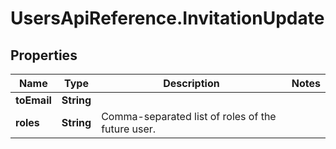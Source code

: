 # UsersApiReference.InvitationUpdate

## Properties

Name | Type | Description | Notes
------------ | ------------- | ------------- | -------------
**toEmail** | **String** |  | 
**roles** | **String** | Comma-separated list of roles of the future user. | 


